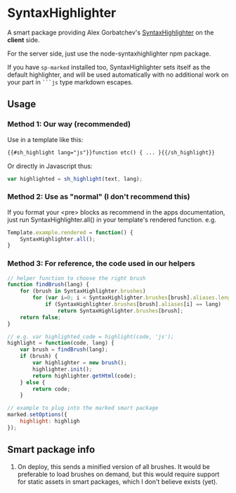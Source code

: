 # SyntaxHighlighter

A smart package providing Alex Gorbatchev's [SyntaxHighlighter](http://alexgorbatchev.com/SyntaxHighlighter/) on the **client** side.

For the server side, just use the node-syntaxhighlighter npm package.

If you have `sp-marked` installed too, SyntaxHighlighter sets itself as the
default highlighter, and will be used automatically with no additional work
on your part in <code>```js</code> type markdown escapes.

## Usage

### Method 1: Our way (recommended)

Use in a template like this:

```html
{{#sh_highlight lang="js"}}function etc() { ... }{{/sh_highlight}}
```

Or directly in Javascript thus:

```js
var highlighted = sh_highlight(text, lang);
```

### Method 2: Use as "normal" (I don't recommend this)

If you format your &lt;pre&gt; blocks as recommend in the apps documentation, just run SyntaxHighlighter.all() in your template's rendered function.  e.g.

```js
Template.example.rendered = function() {
    SyntaxHighlighter.all();
}
```

### Method 3: For reference, the code used in our helpers


```js
// helper function to choose the right brush
function findBrush(lang) {
	for (brush in SyntaxHighlighter.brushes)
		for (var i=0; i < SyntaxHighlighter.brushes[brush].aliases.length; i++)
			if (SyntaxHighlighter.brushes[brush].aliases[i] == lang)
				return SyntaxHighlighter.brushes[brush];
	return false;
}

// e.g. var highlighted_code = highlight(code, 'js');
highlight = function(code, lang) {
	var brush = findBrush(lang);
	if (brush) {
		var highlighter = new brush();
		highlighter.init();
		return highlighter.getHtml(code);
	} else {
		return code;
	}

// example to plug into the marked smart package
marked.setOptions({
	highlight: highligh
});
```

## Smart package info

1. On deploy, this sends a minified version of all brushes.  It would be preferable to load brushes on demand, but this would require support for static assets in smart packages, which I don't believe exists (yet).

